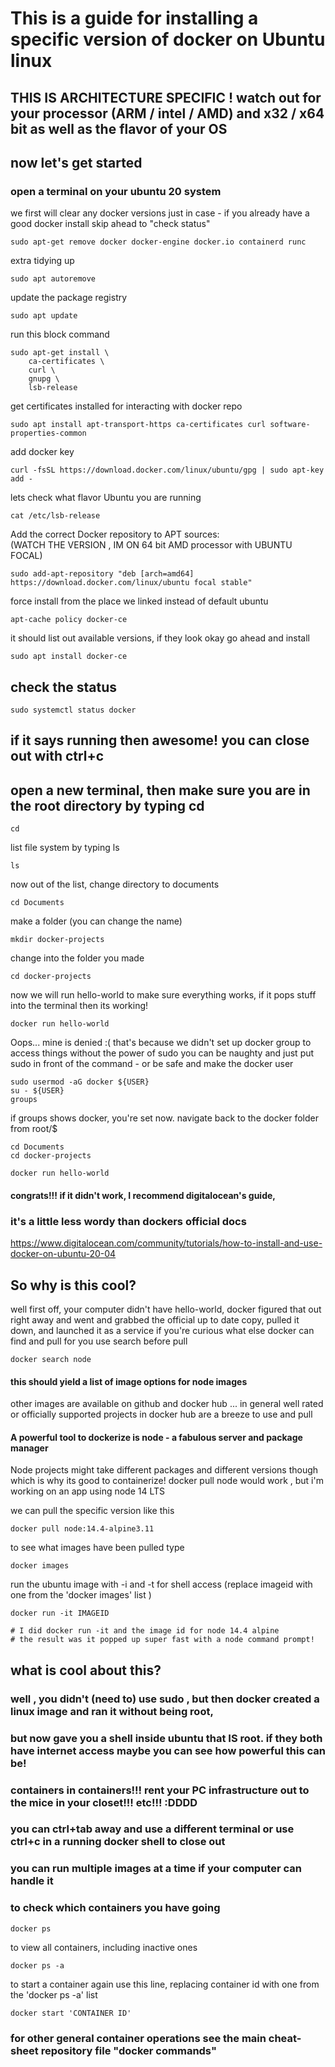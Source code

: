 # This is a guide for installing a specific version of docker on Ubuntu linux

## THIS IS ARCHITECTURE SPECIFIC ! watch out for your processor (ARM / intel / AMD) and x32 / x64 bit as well as the flavor of your OS


## now let's get started
### open a terminal on your ubuntu 20 system
 we first will clear any docker versions just in case - if you already have a good docker install skip ahead to "check status"

```
sudo apt-get remove docker docker-engine docker.io containerd runc
```
 extra tidying up
```
sudo apt autoremove
```
 update the package registry
```
sudo apt update
```
 run this block command
```
sudo apt-get install \
    ca-certificates \
    curl \
    gnupg \
    lsb-release
```
 get certificates installed for interacting with docker repo
```
sudo apt install apt-transport-https ca-certificates curl software-properties-common
```
 add docker key
```
curl -fsSL https://download.docker.com/linux/ubuntu/gpg | sudo apt-key add -
```
 lets check what flavor Ubuntu you are running
```
cat /etc/lsb-release
```
 Add the correct Docker repository to APT sources:  
 (WATCH THE VERSION , IM ON 64 bit AMD processor with UBUNTU FOCAL)
```
sudo add-apt-repository "deb [arch=amd64] https://download.docker.com/linux/ubuntu focal stable"
```
 force install from the place we linked instead of default ubuntu
```
apt-cache policy docker-ce
```
 it should list out available versions, if they look okay go ahead and install
```
sudo apt install docker-ce
```
## check the status
```
sudo systemctl status docker
```
## if it says running then awesome! you can close out with ctrl+c
## open a new terminal, then make sure you are in the root directory by typing cd
```
cd
```
 list file system by typing ls
```
ls
```
 now out of the list, change directory to documents
```
cd Documents
```
 make a folder (you can change the name)
```
mkdir docker-projects 
```
 change into the folder you made
```
cd docker-projects
```
 now we will run hello-world to make sure everything works, if it pops stuff into the terminal then its working!
```
docker run hello-world
```
 Oops... mine is denied :( that's because we didn't set up docker group to access things without the power of sudo
 you can be naughty and just put sudo in front of the command - or be safe and make the docker user
```
sudo usermod -aG docker ${USER}
su - ${USER}
groups
```
 if groups shows docker, you're set now. navigate back to the docker folder from root/$
```
cd Documents
cd docker-projects

docker run hello-world
```
#### congrats!!! if it didn't work, I recommend digitalocean's guide, 
### it's a little less wordy than dockers official docs
 https://www.digitalocean.com/community/tutorials/how-to-install-and-use-docker-on-ubuntu-20-04

## So why is this cool? 
well first off, your computer didn't have hello-world, docker figured that out right away and went and grabbed the official up to date copy, pulled it down, and launched it as a service
if you're curious what else docker can find and pull for you use search before pull
```
docker search node
```
#### this should yield a list of image options for node images
other images are available on github and docker hub ... in general well rated or officially supported projects in docker hub are a breeze to use and pull
#### A powerful tool to dockerize is node - a fabulous server and package manager
Node projects might take different packages and different versions though which is why its good to containerize!
docker pull node would work , but i'm working on an app using node 14 LTS

we can pull the specific version like this
```
docker pull node:14.4-alpine3.11
```
to see what images have been pulled type 
```
docker images
```
 run the ubuntu image with -i and -t for shell access
(replace imageid with one from the 'docker images' list )
```
docker run -it IMAGEID

# I did docker run -it and the image id for node 14.4 alpine
# the result was it popped up super fast with a node command prompt!
```
## what is cool about this? 
### well , you didn't (need to) use sudo , but then docker created a linux image and ran it without being root, 
### but now gave you a shell inside ubuntu that IS root. if they both have internet access maybe you can see how powerful this can be! 
### containers in containers!!! rent your PC infrastructure out to the mice in your closet!!! etc!!! :DDDD
### you can ctrl+tab away and use a different terminal or use ctrl+c in a running docker shell to close out
### you can run multiple images at a time if your computer can handle it
### to check which containers you have going 
```
docker ps
```
 to view all containers, including inactive ones
```
docker ps -a
```
 to start a container again use this line, replacing container id with one from the 'docker ps -a' list
```
docker start 'CONTAINER ID'
```
### for other general container operations see the main cheat-sheet repository file "docker commands"
